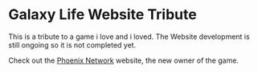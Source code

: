 # Galaxy Life Website Tribute

This is a tribute to a game i love and i loved.
The Website development is still ongoing so it is not completed yet.

Check out the [Phoenix Network](https://phoenixnetwork.net/) website, the new owner of the game.
